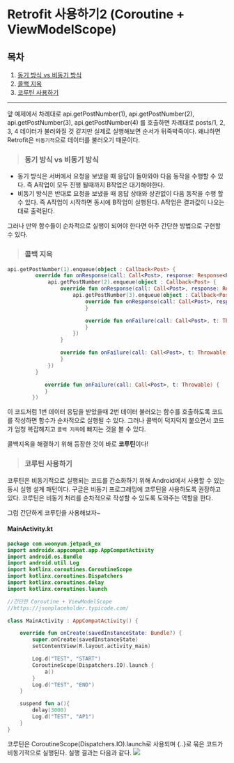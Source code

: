 # Retrofit 사용하기2 (Coroutine + ViewModelScope)

## 목차

1. [동기 방식 vs 비동기 방식](#동기-방식-vs-비동기-방식)
2. [콜백 지옥](#콜백-지옥)
3. [코루틴 사용하기](#코루틴-사용하기)

---

앞 예제에서 차례대로 api.getPostNumber(1), api.getPostNumber(2), api.getPostNumber(3), api.getPostNumber(4) 를 호출하면 차례대로 posts/1, 2, 3, 4 데이터가 불러와질 것 같지만 실제로 실행해보면 순서가 뒤죽박죽이다.
왜냐하면 Retrofit은 `비동기적`으로 데이터를 불러오기 때문이다.

> ### 동기 방식 vs 비동기 방식

- 동기 방식은 서버에서 요청을 보냈을 때 응답이 돌아와야 다음 동작을 수행할 수 있다. 즉 A작업이 모두 진행 될때까지 B작업은 대기해야한다.
- 비동기 방식은 반대로 요청을 보냈을 때 응답 상태와 상관없이 다음 동작을 수행 할 수 있다. 즉 A작업이 시작하면 동시에 B작업이 실행된다. A작업은 결과값이 나오는대로 출력된다.

그러나 만약 함수들이 순차적으로 실행이 되어야 한다면 아주 간단한 방법으로 구현할 수 있다.

> ### 콜백 지옥

```kotlin
api.getPostNumber(1).enqueue(object : Callback<Post> {
         override fun onResponse(call: Call<Post>, response: Response<Post>) {
             api.getPostNumber(2).enqueue(object : Callback<Post> {
                 override fun onResponse(call: Call<Post>, response: Response<Post>) {
                     api.getPostNumber(3).enqueue(object : Callback<Post> {
                         override fun onResponse(call: Call<Post>, response: Response<Post>) {
                         }

                         override fun onFailure(call: Call<Post>, t: Throwable) {
                         }
                     })
                 }

                 override fun onFailure(call: Call<Post>, t: Throwable) {
                 }
             })
         }

            override fun onFailure(call: Call<Post>, t: Throwable) {
            }
        })
```

이 코드처럼 1번 데이터 응답을 받았을때 2번 데이터 불러오는 함수를 호출하도록 코드를 작성하면 함수가 순차적으로 실행될 수 있다.
그러나 콜백이 덕지덕지 붙으면서 코드가 엄청 복잡해지고 `콜백 지옥`에 빠지는 것을 볼 수 있다.

콜백지옥을 해결하기 위해 등장한 것이 바로 **코루틴**이다!

> ### 코루틴 사용하기

코루틴은 비동기적으로 실행되는 코드를 간소화하기 위해 Android에서 사용할 수 있는 동시 실행 설계 패턴이다.
구글은 비동기 프로그래밍에 코루틴을 사용하도록 권장하고 있다.
코루틴은 비동기 처리를 순차적으로 작성할 수 있도록 도와주는 역할을 한다.

그럼 간단하게 코루틴을 사용해보자~

#### MainActivity.kt

```kotlin
package com.woonyum.jetpack_ex
import androidx.appcompat.app.AppCompatActivity
import android.os.Bundle
import android.util.Log
import kotlinx.coroutines.CoroutineScope
import kotlinx.coroutines.Dispatchers
import kotlinx.coroutines.delay
import kotlinx.coroutines.launch

//간단한 Coroutine + ViewModelScope
//https://jsonplaceholder.typicode.com/

class MainActivity : AppCompatActivity() {

    override fun onCreate(savedInstanceState: Bundle?) {
        super.onCreate(savedInstanceState)
        setContentView(R.layout.activity_main)

        Log.d("TEST", "START")
        CoroutineScope(Dispatchers.IO).launch {
            a()
        }
        Log.d("TEST", "END")
    }

    suspend fun a(){
        delay(3000)
        Log.d("TEST", "AP1")
    }
}

```

코루틴은 CoroutineScope(Dispatchers.IO).launch로 사용되며 {..}로 묶은 코드가 비동기적으로 실행된다.
실행 결과는 다음과 같다.
![](https://velog.velcdn.com/images/woonyumnyum/post/ff0fd9ac-cda9-4c6d-b7be-4555509a4c48/image.png)
